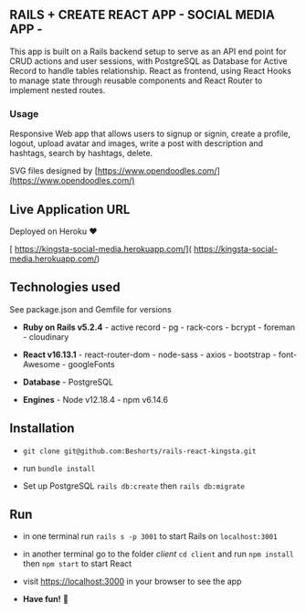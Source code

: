 ## RAILS + CREATE REACT APP - SOCIAL MEDIA APP -

This app is built on a Rails backend setup to serve as an API end point for CRUD actions and user sessions, with PostgreSQL as Database for Active Record to handle tables relationship. 
React as frontend, using React Hooks to manage state through reusable components and React Router to implement nested routes.

### Usage
Responsive Web app that allows users to signup or signin, create a profile, logout, upload avatar and images, write a post with description and hashtags, search by hashtags, delete.

SVG files designed by [https://www.opendoodles.com/](https://www.opendoodles.com/)

## Live Application URL
Deployed on Heroku :hearts:

[ https://kingsta-social-media.herokuapp.com/](
https://kingsta-social-media.herokuapp.com/)

## Technologies used
See package.json and Gemfile for versions

* **Ruby on Rails v5.2.4**
      - active record
      - pg 
      - rack-cors
      - bcrypt
      - foreman
      - cloudinary

* **React v16.13.1**
      - react-router-dom
      - node-sass
      - axios
      - bootstrap
      - font-Awesome
      - googleFonts
      
* **Database**
      - PostgreSQL

* **Engines**
      - Node v12.18.4
      - npm v6.14.6

## **Installation**
- ``git clone git@github.com:Beshorts/rails-react-kingsta.git`` 
- run ``bundle install``

- Set up PostgreSQL ``rails db:create`` then ``rails db:migrate``

## **Run**
- in one terminal run ``rails s -p 3001`` to start Rails on ``localhost:3001`` 

- in another terminal go to the folder *client* ``cd client`` and run ``npm install`` then ``npm start`` to start React
- visit [https://localhost:3000](https://localhost:3000) in your browser to see the app

- **Have fun!** :tada:



